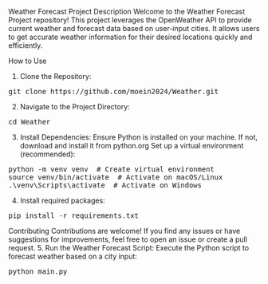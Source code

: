Weather Forecast Project
Description
Welcome to the Weather Forecast Project repository! This project leverages the OpenWeather API to provide current weather and forecast data based on user-input cities. It allows users to get accurate weather information for their desired locations quickly and efficiently.

How to Use

1. Clone the Repository:
<pre>
git clone https://github.com/moein2024/Weather.git
</pre>

2. Navigate to the Project Directory:
<pre>
cd Weather
</pre>

3. Install Dependencies:
Ensure Python is installed on your machine. If not, download and install it from python.org
Set up a virtual environment (recommended):
<pre>
python -m venv venv  # Create virtual environment
source venv/bin/activate  # Activate on macOS/Linux
.\venv\Scripts\activate  # Activate on Windows
</pre>

4. Install required packages:
<pre>
pip install -r requirements.txt
</pre>

Contributing
Contributions are welcome! If you find any issues or have suggestions for improvements, feel free to open an issue or create a pull request.
5. Run the Weather Forecast Script:
   Execute the Python script to forecast weather based on a city input:
<pre>
python main.py
</pre>
